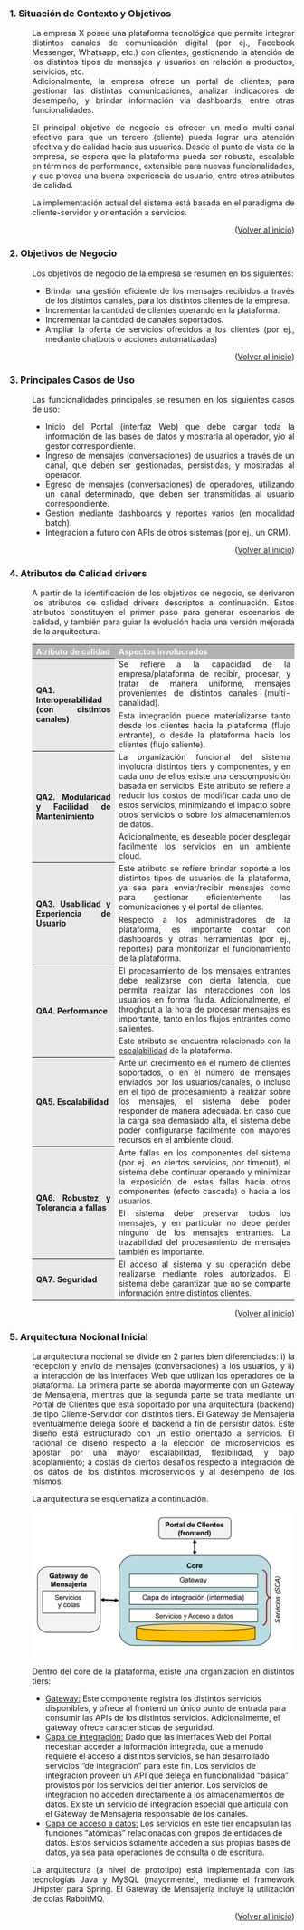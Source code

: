 <a name="top"></a>

### 1. Situación de Contexto y Objetivos
<dl><dd align="justify">
  <p>
    La empresa X posee una plataforma tecnológica que permite integrar distintos canales de comunicación digital (por ej., Facebook Messenger, Whatsapp, etc.) con clientes, gestionando la atención de los distintos tipos de mensajes y usuarios en relación a productos, servicios, etc.
    <br/>
    Adicionalmente, la empresa ofrece un portal de clientes, para gestionar las distintas comunicaciones, analizar indicadores de desempeño, y brindar información via dashboards, entre otras funcionalidades. 
  </p>
  <p>
    El principal objetivo de negocio es ofrecer un medio multi-canal efectivo para que un tercero (cliente) pueda lograr una atención efectiva y de calidad hacia sus usuarios. Desde el punto de vista de la empresa, se espera que la plataforma pueda ser robusta, escalable en términos de performance, extensible para nuevas funcionalidades, y que provea una buena experiencia de usuario, entre otros atributos de calidad.
  </p>
  <p>
    La implementación actual del sistema está basada en el paradigma de cliente-servidor y orientación
  a servicios.
  </p>

  <p align="right">(<a href="#top">Volver al inicio</a>)</p>
</dd></dl>

### 2. Objetivos de Negocio
<dl><dd align="justify">
  <p>
    Los objetivos de negocio de la empresa se resumen en los siguientes:
  </p>

  - Brindar una gestión eficiente de los mensajes recibidos a través de los distintos canales, para los distintos clientes de la empresa.
  - Incrementar la cantidad de clientes operando en la plataforma.
  - Incrementar la cantidad de canales soportados.
  - Ampliar la oferta de servicios ofrecidos a los clientes (por ej., mediante chatbots o acciones automatizadas)

  <p align="right">(<a href="#top">Volver al inicio</a>)</p>
</dd></dl>

### 3. Principales Casos de Uso
<dl><dd align="justify">
  <p>
    Las funcionalidades principales se resumen en los siguientes casos de uso:
  </p>

  - Inicio del Portal (interfaz Web) que debe cargar toda la información de las bases de datos y mostrarla al operador, y/o al gestor correspondiente.
  - Ingreso de mensajes (conversaciones) de usuarios a través de un canal, que deben ser gestionadas, persistidas, y mostradas al operador.
  - Egreso de mensajes (conversaciones) de operadores, utilizando un canal determinado, que deben ser transmitidas al usuario correspondiente.
  - Gestion mediante dashboards y reportes varios (en modalidad batch).
  - Integración a futuro con APIs de otros sistemas (por ej., un CRM).

  <p align="right">(<a href="#top">Volver al inicio</a>)</p>
</dd></dl>

### 4. Atributos de Calidad drivers
<dl><dd align="justify">
  <p>
    A partir de la identificación de los objetivos de negocio, se derivaron los atributos de calidad drivers
    descriptos a continuación. Estos atributos constituyen el primer paso para generar escenarios de
    calidad, y también para guiar la evolución hacia una versión mejorada de la arquitectura.
  </p>

  <table>
    <tr>
      <th>Atributo de calidad</th>
      <th>Aspectos involucrados</th>
    </tr>
    <tr>
      <th rowspan="2">
        QA1. Interoperabilidad (con distintos canales)
      </th>
      <td>
            Se refiere a la capacidad de la empresa/plataforma de recibir, procesar, y tratar de manera uniforme, mensajes provenientes de distintos canales (multi-canalidad).
      </td>
    </tr>
    <tr>
      <td>
            Esta integración puede materializarse tanto desde los clientes hacia la plataforma (flujo entrante), o desde la plataforma hacia los clientes (flujo saliente).
      </td>
    </tr>
    <tr>
      <th rowspan="2">
        QA2. Modularidad y Facilidad de Mantenimiento
      </th>
      <td>
            La organización funcional del sistema involucra distintos tiers y componentes, y en cada uno de ellos existe una descomposición basada en servicios. Este atributo se refiere a reducir los costos de modificar cada uno de estos servicios, minimizando el impacto sobre otros servicios o sobre los almacenamientos de datos.
      </td>
    </tr>
    <tr>
      <td>
            Adicionalmente, es deseable poder desplegar facilmente los servicios en un ambiente cloud.
      </td>
    </tr>
    <tr>
      <th rowspan="2">
        QA3. Usabilidad y Experiencia de Usuario
      </th>
      <td>
          Este atributo se refiere brindar soporte a los distintos tipos de usuarios de la plataforma, ya sea para enviar/recibir mensajes como para gestionar eficientemente las comunicaciones y el portal de clientes.
      </td>
    </tr>
    <tr>
      <td>
          Respecto a los administradores de la plataforma, es importante contar con dashboards y otras herramientas (por ej., reportes) para monitorizar el funcionamiento de la plataforma.
      </td>
    </tr>
    <tr>
      <th rowspan="2">
        QA4. Performance
      </th>
      <td>
          El procesamiento de los mensajes entrantes debe realizarse con cierta latencia, que permita realizar las interacciones con los usuarios en forma fluida. Adicionalmente, el throghput a la hora de procesar mensajes es importante, tanto en los flujos entrantes como salientes.
      </td>
    </tr>
    <tr>
      <td>
          Este atributo se encuentra relacionado con la <ins>escalabilidad</ins> de la plataforma.
      </td>
    </tr>
    <tr>
      <th>
        QA5. Escalabilidad
      </th>
      <td>
          Ante un crecimiento en el número de clientes soportados, o en el número de mensajes enviados por los usuarios/canales, o incluso en el tipo de procesamiento a realizar sobre los mensajes, el sistema debe poder responder de manera adecuada. En caso que la carga sea demasiado alta, el sistema debe poder configurarse facilmente con mayores recursos en el ambiente cloud.
      </td>
    </tr>
    <tr>
      <th rowspan="2">
        QA6. Robustez y Tolerancia a fallas
      </th>
      <td>
          Ante fallas en los componentes del sistema (por ej., en ciertos servicios, por timeout), el sistema debe continuar operando y minimizar la exposición de estas fallas hacia otros componentes (efecto cascada) o hacia a los usuarios.
      </td>
    </tr>
    <tr>
      <td>
          El sistema debe preservar todos los mensajes, y en particular no debe perder ninguno de los mensajes entrantes. La trazabilidad del procesamiento de mensajes también es importante.
      </td>
    </tr>
    <tr>
      <th>
        QA7. Seguridad
      </th>
      <td>
          El acceso al sistema y su operación debe realizarse mediante roles autorizados. El sistema debe garantizar que no se comparte información entre distintos clientes.
      </td>
    </tr>
  </table>

  <style>
    tr:first-child {
      background-color: #b2b2b2! important;
      color: #fafafa! important;
    }

    tr:nth-child(n+2) th {
      background-color: #E8E8E8 !important;
    }
  </style>

  <p align="right">(<a href="#top">Volver al inicio</a>)</p>
</dd></dl>

### 5. Arquitectura Nocional Inicial
<dl><dd>
  <p align="justify">
    La arquitectura nocional se divide en 2 partes bien diferenciadas: i) la recepción y envío de mensajes (conversaciones) a los usuarios, y ii) la interacción de las interfaces Web que utilizan los operadores de la plataforma. La primera parte se aborda mayormente con un Gateway de Mensajería, mientras que la segunda parte se trata mediante un Portal de Clientes que está soportado por una arquitectura (backend) de tipo Cliente-Servidor con distintos tiers. El Gateway de Mensajería eventualmente delega sobre el backend a fin de persistir datos. Este diseño está estructurado con un estilo orientado a servicios. El racional de diseño respecto a la elección de microservicios es apostar por una mayor escalabilidad, flexibilidad, y bajo acoplamiento; a costas de ciertos desafíos respecto a integración de los datos de los distintos microservicios y al desempeño de los mismos.
  </p>
  <p align="justify">
    La arquitectura se esquematiza a continuación.
  </p>

  <p align="center">
    <img src="images/initial-architecture.png" alt="Arquitectura Nocional Inicial"/>
  </p>

  <p align="justify">
    Dentro del core de la plataforma, existe una organización en distintos tiers:

  - <ins>Gateway:</ins> Este componente registra los distintos servicios disponibles, y ofrece al frontend un único punto de entrada para consumir las APIs de los distintos servicios. Adicionalmente, el gateway ofrece características de seguridad.
  - <ins>Capa de integración:</ins> Dado que las interfaces Web del Portal necesitan acceder a información integrada, que a menudo requiere el acceso a distintos servicios, se han desarrollado servicios “de integración” para este fin. Los servicios de integración proveen un API que delega en funcionalidad “básica” provistos por los servicios del tier anterior. Los servicios de integración no acceden directamente a los almacenamientos de datos. Existe un servicio de integración especial que articula con el Gateway de Mensajeria responsable de los canales.
  - <ins>Capa de acceso a datos:</ins> Los servicios en este tier encapsulan las funciones “atómicas” relacionadas con grupos de entidades de datos. Estos servicios solamente acceden a sus propias bases de datos, ya sea para operaciones de consulta o de escritura.
  </p>

  <p align="justify">
    La arquitectura (a nivel de prototipo) está implementada con las tecnologías Java y MySQL (mayormente), mediante el framework JHipster para Spring. El Gateway de Mensajería incluye la utilización de colas RabbitMQ.
  </p>

  <p align="right">(<a href="#top">Volver al inicio</a>)</p>
</dd></dl>